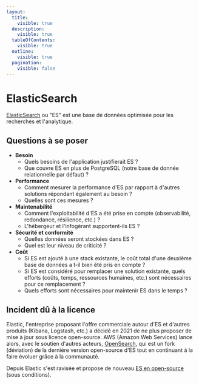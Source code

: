```yaml
---
layout:
  title:
    visible: true
  description:
    visible: true
  tableOfContents:
    visible: true
  outline:
    visible: true
  pagination:
    visible: false
---
```


# ElasticSearch

[ElasticSearch](https://www.elastic.co/fr/elasticsearch) ou "ES" est une base de données optimisée pour les recherches et l'analytique.

## Questions à se poser

* **Besoin**
  * Quels besoins de l'application justifierait ES ?
  * Que couvre ES en plus de PostgreSQL (notre base de donnée relationnelle par défaut) ?
* **Performance**
  * Comment mesurer la performance d'ES par rapport à d'autres solutions répondant également au besoin ?
  * Quelles sont ces mesures ?
* **Maintenabilité**
  * Comment l'exploitabilité d'ES a été prise en compte (observabilité, redondance, résilience, etc.) ?
  * L'hébergeur et l'infogérant supportent-ils ES ?
* **Sécurité et conformité**
  * Quelles données seront stockées dans ES ?
  * Quel est leur niveau de criticité ?
* **Coût**
  * Si ES est ajouté à une stack existante, le coût total d'une deuxième base de données a t-il bien été pris en compte ?
  * Si ES est considéré pour remplacer une solution existante, quels efforts (coûts, temps, ressources humaines, etc.) sont nécessaires pour ce remplacement ?
  * Quels efforts sont nécessaires pour maintenir ES dans le temps ?

## Incident dû à la licence

Elastic, l'entreprise proposant l'offre commerciale autour d'ES et d'autres produits (Kibana, Logstash, etc.) a décidé en 2021 de ne plus proposer de mise à jour sous licence open-source. AWS (Amazon Web Services) lance alors, avec le soutien d'autres acteurs, [OpenSearch](https://aws.amazon.com/what-is/opensearch/), qui est un fork (déviation) de la dernière version open-source d'ES tout en continuant à la faire évoluer grâce à la communauté.

Depuis Elastic s'est ravisée et propose de nouveau [ES en open-source](https://www.elastic.co/blog/elasticsearch-is-open-source-again) (sous conditions).
